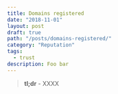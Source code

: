 ```yaml
---
title: Domains registered
date: "2018-11-01"
layout: post
draft: true
path: "/posts/domains-registered/"
category: "Reputation"
tags:
  - trust
description: Foo bar
---
```

> **tl;dr** - XXXX
